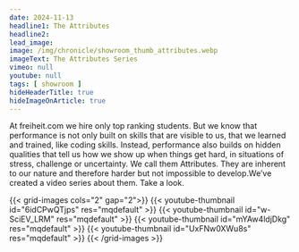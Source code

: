 ```yaml
---
date: 2024-11-13
headline1: The Attributes
headline2:
lead_image:
image: /img/chronicle/showroom_thumb_attributes.webp
imageText: The Attributes Series
vimeo: null
youtube: null
tags: [ showroom ]
hideHeaderTitle: true
hideImageOnArticle: true
---
```


At freiheit.com we hire only top ranking students. But we know that performance is not only built on skills that are visible to us, that we learned and trained, like coding skills. Instead, performance also builds on hidden qualities that tell us how we show up when things get hard, in situations of stress, challenge or uncertainty. We call them Attributes. They are inherent to our nature and therefore harder but not impossible to develop.We’ve created a video series about them. Take a look.

{{< grid-images cols="2" gap="2">}}
    {{< youtube-thumbnail id="6idCPwQTjps" res="mqdefault" >}}
    {{< youtube-thumbnail id="w-SciEV_LRM" res="mqdefault" >}}
    {{< youtube-thumbnail id="mYAw4ldjDkg" res="mqdefault" >}}
    {{< youtube-thumbnail id="UxFNw0XWu8s" res="mqdefault" >}}
{{< /grid-images >}}
